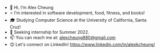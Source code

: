 - 👋 Hi, I’m Alex Cheung
- ⭐ I’m interested in software development, food, fitness, and books!
- 🎓 Studying Computer Science at the University of California, Santa Cruz!
- 👀 Seeking internship for Summer 2022. 
- 📫 You can reach me at: alexcheung880@gmail.com 
- 😊 Let's connect on LinkedIn! https://www.linkedin.com/in/alexkcheung/

<!---
AlexKCheung/AlexKCheung is a ✨ special ✨ repository because its `README.md` (this file) appears on your GitHub profile.
You can click the Preview link to take a look at your changes.
--->
